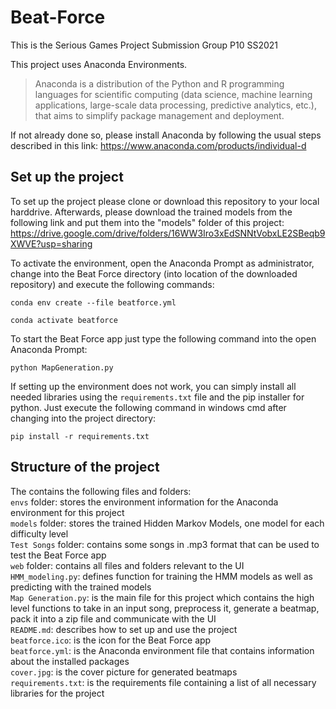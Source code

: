 # Beat-Force
This is the Serious Games Project Submission Group P10 SS2021

This project uses Anaconda Environments. 
> Anaconda is a distribution of the Python and R programming languages for scientific computing (data science, machine learning applications, large-scale data processing, predictive analytics, etc.), that aims to simplify package management and deployment.

If not already done so, please install Anaconda by following the usual steps described in this link: https://www.anaconda.com/products/individual-d

## Set up the project
To set up the project please clone or download this repository to your local harddrive.
Afterwards, please download the trained models from the following link and put them into the "models" folder of this project: https://drive.google.com/drive/folders/16WW3Iro3xEdSNNtVobxLE2SBeqb9XWVE?usp=sharing

To activate the environment, open the Anaconda Prompt as administrator, change into the Beat Force directory (into location of the downloaded repository) and 
execute the following commands:

```
conda env create --file beatforce.yml
```
```
conda activate beatforce
```

To start the Beat Force app just type the following command into the open Anaconda Prompt:

```
python MapGeneration.py
```

If setting up the environment does not work, you can simply install all needed libraries using the `requirements.txt` file and the pip installer for python.
Just execute the following command in windows cmd after changing into the project directory:

```
pip install -r requirements.txt
```
## Structure of the project

The contains the following files and folders:  
`envs` folder: stores the environment information for the Anaconda environment for this project  
`models` folder: stores the trained Hidden Markov Models, one model for each difficulty level  
`Test Songs` folder: contains some songs in .mp3 format that can be used to test the Beat Force app  
`web` folder: contains all files and folders relevant to the UI  
`HMM_modeling.py`: defines function for training the HMM models as well as predicting with the trained models  
`Map Generation.py`: is the main file for this project which contains the high level functions to take in an input song, preprocess it, generate a beatmap, pack it into a zip file and communicate with the UI  
`README.md`: describes how to set up and use the project  
`beatforce.ico`: is the icon for the Beat Force app  
`beatforce.yml`: is the Anaconda environment file that contains information about the installed packages  
`cover.jpg`: is the cover picture for generated beatmaps  
`requirements.txt`: is the requirements file containing a list of all necessary libraries for the project
